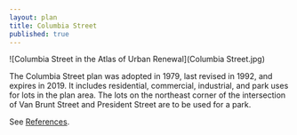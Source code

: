 ```yaml
---
layout: plan
title: Columbia Street
published: true
---
```


![Columbia Street in the Atlas of Urban Renewal](Columbia Street.jpg)

The Columbia Street plan was adopted in 1979, last revised in 1992, and expires in 2019. It includes residential, commercial, industrial, and park uses for lots in the plan area. The lots on the northeast corner of the intersection of Van Brunt Street and President Street are to be used for a park.

See [References](http://www.urbanreviewer.org/#page=references.html).
